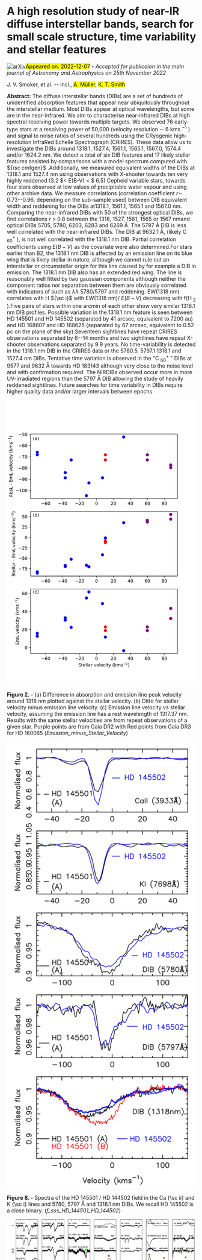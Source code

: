 <div class="macros" style="visibility:hidden;">
$\newcommand{\ensuremath}{}$
$\newcommand{\xspace}{}$
$\newcommand{\object}[1]{\texttt{#1}}$
$\newcommand{\farcs}{{.}''}$
$\newcommand{\farcm}{{.}'}$
$\newcommand{\arcsec}{''}$
$\newcommand{\arcmin}{'}$
$\newcommand{\ion}[2]{#1#2}$
$\newcommand{\textsc}[1]{\textrm{#1}}$
$\newcommand{\hl}[1]{\textrm{#1}}$
$\newcommand{\footnote}[1]{}$
$\newcommand$
$\newcommand{\commentAna}[1]{\textcolor{olivegreen}{#1}}$
$\newcommand{\commentRosine}[1]{\textcolor{orange}{#1}}$
$\newcommand$
$\newcommand{\commentNick}[1]{\textcolor{blue}{#1}}$
$\newcommand{\csixty}{C_{60}\xspace}$
$\newcommand{\cseventy}{C_{70}\xspace}$
$\newcommand{\csixtyplus}{C_{60}^{+}\xspace}$
$\newcommand{\andres}[1]{\textcolor{purple}{{Andres: #1}}}$
$\newcommand{\anna}[1]{\textcolor{orange}{{Anna: #1}}}$
$\newcommand{\meriem}[1]{\textcolor{green}{{Meriem: #1}}}$
$\newcommand{\keith}[1]{\textcolor{red}{{Keith: #1}}}$
$\newcommand{\henri}[1]{\textcolor{brown}{{HB: #1}}}$
$\newcommand{\thefigure}{A\@arabic\c@figure}$</div>

<div class="macros" style="visibility:hidden;">
$\newcommand{\ensuremath}{}$
$\newcommand{\xspace}{}$
$\newcommand{\object}[1]{\texttt{#1}}$
$\newcommand{\farcs}{{.}''}$
$\newcommand{\farcm}{{.}'}$
$\newcommand{\arcsec}{''}$
$\newcommand{\arcmin}{'}$
$\newcommand{\ion}[2]{#1#2}$
$\newcommand{\textsc}[1]{\textrm{#1}}$
$\newcommand{\hl}[1]{\textrm{#1}}$
$\newcommand{\footnote}[1]{}$
$\newcommand$
$\newcommand{\commentAna}[1]{\textcolor{olivegreen}{#1}}$
$\newcommand{\commentRosine}[1]{\textcolor{orange}{#1}}$
$\newcommand$
$\newcommand{\commentNick}[1]{\textcolor{blue}{#1}}$
$\newcommand{\csixty}{C_{60}\xspace}$
$\newcommand{\cseventy}{C_{70}\xspace}$
$\newcommand{\csixtyplus}{C_{60}^{+}\xspace}$
$\newcommand{\andres}[1]{\textcolor{purple}{{Andres: #1}}}$
$\newcommand{\anna}[1]{\textcolor{orange}{{Anna: #1}}}$
$\newcommand{\meriem}[1]{\textcolor{green}{{Meriem: #1}}}$
$\newcommand{\keith}[1]{\textcolor{red}{{Keith: #1}}}$
$\newcommand{\henri}[1]{\textcolor{brown}{{HB: #1}}}$
$\newcommand{\thefigure}{A\@arabic\c@figure}$</div>



<div id="title">

# A high resolution study of near-IR diffuse interstellar bands, search for small scale structure, time variability and stellar features

</div>
<div id="comments">

[![arXiv](https://img.shields.io/badge/arXiv-2212.03563-b31b1b.svg)](https://arxiv.org/abs/2212.03563)<mark>Appeared on: 2022-12-07</mark> - _Accepted for publicaion in the main journal of Astronomy and Astrophysics on 25th November 2022_

</div>
<div id="authors">

J. V. Smoker, et al. -- incl., <mark><mark>A. Müller</mark></mark>, <mark><mark>K. T. Smith</mark></mark>

</div>
<div id="abstract">

**Abstract:** The diffuse interstellar bands (DIBs) are a set of hundreds of unidentified absorption features that appear near ubiquitously throughout the interstellar medium. Most DIBs appear at optical wavelengths, but some are in the near-infrared. We aim to characterise near-infrared DIBs at high spectral resolving power towards multiple targets. We observed 76 early-type stars at a resolving power of 50,000 (velocity resolution $\sim$ 6 kms $^{-1}$ ) and signal to noise ratios of several hundreds using the CRyogenic high-resolution InfraRed Echelle Spectrograph (CRIRES). These data allow us to investigate the DIBs around 1318.1, 1527.4, 1561.1, 1565.1, 1567.0, 1574.4 and/or 1624.2 nm. We detect a total of six DIB features and 17 likely stellar features assisted by comparisons with a model spectrum computed with ${\sc cmfgen}$ .Additionally, we measured equivalent widths of the DIBs at 1318.1 and 1527.4 nm using observations with X-shooter towards ten very highly reddened (3.2 $< E(B-V) < $ 6.5) Cepheid variable stars, towards four stars observed at low values of precipitable water vapour and using other archive data. We measure correlations (correlation coefficient $r\sim$ 0.73--0.96, depending on the sub-sample used) between DIB equivalent width and reddening for the DIBs at1318.1, 1561.1, 1565.1 and 1567.0 nm. Comparing the near-infrared DIBs with 50 of the strongest optical DIBs, we find correlations $r$ > 0.8 between the 1318, 1527, 1561, 1565 or 1567 nmand optical DIBs 5705, 5780, 6203, 6283 and 6269 Å. The 5797 Å  DIB is less well correlated with the near-infrared DIBs. The DIB at 9632.1 Å, (likely C $_{60}^+$ ), is not well correlated with the 1318.1 nm DIB. Partial correlation coefficients using $E(B-V)$ as the covariate were also determined.For stars earlier than B2, the 1318.1 nm DIB is affected by an emission line on its blue wing that is likely stellar in nature, although we cannot rule out an interstellar or circumstellar origin for this line caused by for example a DIB in emission. The 1318.1 nm DIB also has an extended red wing. The line is reasonably well fitted by two gaussian components although neither the component ratios nor separation between them are obviously correlated with indicators of such as $\lambda\lambda$ 5780/5797 and reddening. EW(1318 nm) correlates with H ${\sc i}$ with EW(1318 nm)/ $E(B-V)$ decreasing with f(H $_{2}$ ).Five pairs of stars within one arcmin of each other show very similar 1318.1 nm DIB profiles. Possible variation in the 1318.1 nm feature is seen between HD 145501 and HD 145502 (separated by 41 arcsec, equivalent to 7200 au) and HD 168607 and HD 168625 (separated by 67 arcsec, equivalent to 0.52 pc on the plane of the sky).Seventeen sightlines have repeat CRIRES observations separated by 6--14 months and two sightlines have repeat X-shooter observations separated by 9.9 years. No time-variability is detected in the 1318.1 nm DIB in the CRIRES data or the 5780.5, 5797.1 1318.1 and 1527.4 nm DIBs. Tentative time variation is observed in the "C $_{60}^+$ " DIBs at 9577 and 9632 Å   towards HD 183143 although very close to the noise level and with confirmation required. The NIRDIBs observed occur more in more UV-irradiated regions than the 5797 Å   DIB allowing the study of heavily reddened sightlines. Future searches for time variability in DIBs require higher quality data and/or larger intervals between epochs.

</div>

<div id="div_fig1">

<img src="tmp_2212.03563/./Plot_Different_Emission_Velocities.png" alt="Fig2" width="100%"/>

**Figure 2. -** (a) Difference in absorption and emission line peak velocity around 1318 nm plotted against the stellar velocity. (b) Ditto for stellar velocity minus emission line velocity. (c) Emission line velocity vs stellar velocity, assuming the emission line has a rest wavelength of 1317.37 nm. Results with the same stellar velocities are from repeat observations of a given star. Purple points are from Gaia DR2 with Red points from Gaia DR3 for HD 160065 (*Emission_minus_Stellar_Velocity*)

</div>
<div id="div_fig2">

<img src="tmp_2212.03563/./PlotSmallScaleStructure_HR6026_HD145501_Field.png" alt="Fig8" width="100%"/>

**Figure 8. -** Spectra of the HD 145501 / HD 144502 field in the Ca {\sc ii} and K {\sc i} lines and 5780, 5797 Å   and 1318.1 nm DIBs. We recall HD 145502 is a close binary. (*f_sss_HD_144501_HD_144502*)

</div>
<div id="div_fig3">

<img src="tmp_2212.03563/./CRIRES_Spectra_Examples_PAGE01_Annotated.png" alt="Fig13" width="100%"/>

**Figure 13. -** Normalised CRIRES spectra showing examples of all stellar and interstellar features observed. The ordinate is the normalised flux plus an offset with the abscissa being the wavelength in nm. Stellar lines: Red stars: 1315.4 nm, Green: 1316.8 nm, Cyan: 1316.5 nm (EmL), Purple: 1317.3 nm (EmL, uncertain), Light Green: 1529.9 nm, Yellow: 1566.1 nm (EmL), Gold: 1562.4, 1563.0, 1563.5 nm), Navy: 1633.8; Black: 1610.9 nm; Brown: 1555.7, 1616.7, 1625.3, 1626.1, 1634.2 nm (EmL). DIBs: Blue squares: 1318.1 nm, Green: 1527.1 nm, Cyan: 1561.1 nm, Purple: 1565.1 nm, Pink: 1567.0 nm. Not shown: broad and weak feature around 1564.4 nm. (*f_CRIRES_exaample_spectra_1*)

</div>